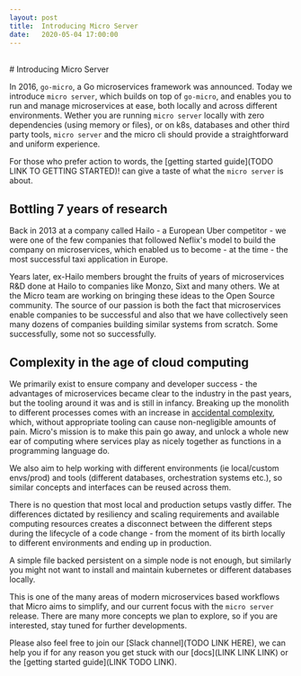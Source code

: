 ```yaml
---
layout:	post
title:	Introducing Micro Server
date:	2020-05-04 17:00:00
---
```

<br>
# Introducing Micro Server

In 2016, `go-micro`, a Go microservices framework was announced. Today we introduce `micro server`, which builds on top of `go-micro`, and enables you to run and manage microservices at ease, both locally and across different environments. Wether you are running `micro server` locally with zero dependencies (using memory or files), or on k8s, databases and other third party tools, `micro server` and the micro cli should provide a straightforward and uniform experience.

For those who prefer action to words, the [getting started guide](TODO LINK TO GETTING STARTED)! can give a taste of what the `micro server` is about.

## Bottling 7 years of research

Back in 2013 at a company called Hailo - a European Uber competitor - we were one of the few companies that followed Neflix's model to build the company on microservices, which enabled us to become - at the time - the most successful taxi application in Europe.

Years later, ex-Hailo members brought the fruits of years of microservices R&D done at Hailo to companies like Monzo, Sixt and many others. We at the Micro team are working on bringing these ideas to the Open Source community. The source of our passion is both the fact that microservices enable companies to be successful and also that we have collectively seen many dozens of companies building similar systems from scratch. Some successfully, some not so successfully.

## Complexity in the age of cloud computing

We primarily exist to ensure company and developer success - the advantages of microservices became clear to the industry in the past years, but the tooling around it was and is still in infancy. Breaking up the monolith to different processes comes with an increase in [accidental complexity](https://en.wikipedia.org/wiki/No_Silver_Bullet), which, without appropriate tooling can cause non-negligible amounts of pain. Micro's mission is to make this pain go away, and unlock a whole new ear of computing where services play as nicely together as functions in a programming language do.

We also aim to help working with different environments (ie local/custom envs/prod) and tools (different databases, orchestration systems etc.), so similar concepts and interfaces can be reused across them.

There is no question that most local and production setups vastly differ.
The differences dictated by resiliency and scaling requirements and available computing resources creates a disconnect between the different steps during the lifecycle of a code change - from the moment of its birth locally to different environments and ending up in production.

A simple file backed persistent on a simple node is not enough, but similarly you might not want to install and maintain kubernetes or different databases locally.

This is one of the many areas of modern microservices based workflows that Micro aims to simplify, and our current focus with the `micro server` release. There are many more concepts we plan to explore, so if you are interested, stay tuned for further developments.

Please also feel free to join our [Slack channel](TODO LINK HERE), we can help you if for any reason you get stuck with our [docs](LINK LINK LINK) or the [getting started guide](LINK TODO LINK).

